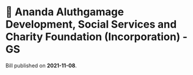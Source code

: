 # 📄  Ananda Aluthgamage Development, Social Services and Charity Foundation (Incorporation) - GS

Bill published on **2021-11-08**.
